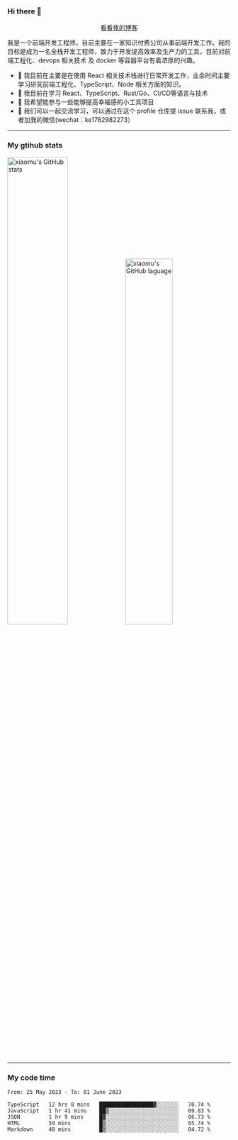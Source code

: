 ### Hi there 👋

<p align="center">
  <a href="https://blog.realjacket.site/">看看我的博客</a>
</p>

我是一个前端开发工程师，目前主要在一家知识付费公司从事前端开发工作。我的目标是成为一名全栈开发工程师，致力于开发提高效率及生产力的工具，目前对前端工程化、devops 相关技术 及 docker 等容器平台有着浓厚的兴趣。

- 🔭 我目前在主要是在使用 React 相关技术栈进行日常开发工作，业余时间主要学习研究前端工程化、TypeScript、Node 相关方面的知识。
- 🌱 我目前在学习 React、TypeScript、Rust/Go、CI/CD等语言与技术
- 👯 我希望能参与一些能够提高幸福感的小工具项目
- 💬 我们可以一起交流学习，可以通过在这个 profile 仓库提 issue 联系我，或者加我的微信(wechat：ke1762982273）

***

### My gtihub stats

<a><img src="https://github-readme-stats-git-masterrstaa-rickstaa.vercel.app/api?username=real-jacket&&show_icons=true" title="xiaomu's GitHub stats" alt="xiaomu's GitHub stats" style="width:52%;"/></a>
<a><img src="https://github-readme-stats-git-masterrstaa-rickstaa.vercel.app/api/top-langs/?username=real-jacket&layout=compact" title="xiaomu's GitHub laguage" alt="xiaomu's GitHub laguage" style="width:46%;"/><a/>

***

### My code time

<!--START_SECTION:waka-->

```text
From: 25 May 2023 - To: 01 June 2023

TypeScript   12 hrs 8 mins   █████████████████▓░░░░░░░   70.74 %
JavaScript   1 hr 41 mins    ██▒░░░░░░░░░░░░░░░░░░░░░░   09.83 %
JSON         1 hr 9 mins     █▓░░░░░░░░░░░░░░░░░░░░░░░   06.73 %
HTML         59 mins         █▒░░░░░░░░░░░░░░░░░░░░░░░   05.74 %
Markdown     48 mins         █▒░░░░░░░░░░░░░░░░░░░░░░░   04.72 %
```

<!--END_SECTION:waka-->
